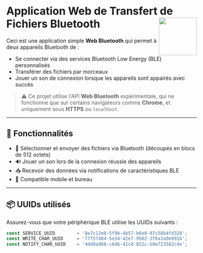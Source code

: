 # Application Web de Transfert de Fichiers Bluetooth <img src="https://raw.githubusercontent.com/erikraft/Bluetooth-File-Transfer-to-Web/refs/heads/main/assets/Bluetooth.png" align="right" width="100">

Ceci est une application simple **Web Bluetooth** qui permet à deux appareils Bluetooth de :

- Se connecter via des services Bluetooth Low Energy (BLE) personnalisés  
- Transférer des fichiers par morceaux  
- Jouer un son de connexion lorsque les appareils sont appairés avec succès

> ⚠️ Ce projet utilise l'API **Web Bluetooth** expérimentale, qui ne fonctionne que sur certains navigateurs comme **Chrome**, et uniquement sous **HTTPS** ou `localhost`.

---

## 🔧 Fonctionnalités

- 📂 Sélectionner et envoyer des fichiers via Bluetooth (découpés en blocs de 512 octets)  
- 🔊 Jouer un son lors de la connexion réussie des appareils  
- 📥 Recevoir des données via notifications de caractéristiques BLE  
- 📱 Compatible mobile et bureau

---

## 📦 UUIDs utilisés

Assurez-vous que votre périphérique BLE utilise les UUIDs suivants :

```js
const SERVICE_UUID        = '8e7c12e0-5f9b-4b57-b6e0-07c58b4fd328';
const WRITE_CHAR_UUID     = '77f57404-5e34-42e7-9502-3f6a3a0e091b';
const NOTIFY_CHAR_UUID    = '4dd9a968-c64b-41cd-822c-b9e723582c4e';
